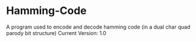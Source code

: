 # Hamming-Code
A program used to encode and decode hamming code (in a dual char quad parody bit structure) Current Version: 1.0
